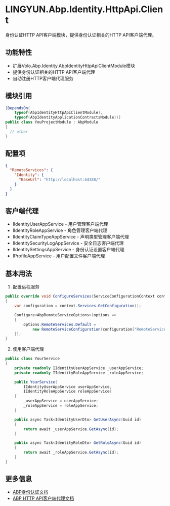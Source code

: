 # LINGYUN.Abp.Identity.HttpApi.Client

身份认证HTTP API客户端模块，提供身份认证相关的HTTP API客户端代理。

## 功能特性

* 扩展Volo.Abp.Identity.AbpIdentityHttpApiClientModule模块
* 提供身份认证相关的HTTP API客户端代理
* 自动注册HTTP客户端代理服务

## 模块引用

```csharp
[DependsOn(
    typeof(AbpIdentityHttpApiClientModule),
    typeof(AbpIdentityApplicationContractsModule))]
public class YouProjectModule : AbpModule
{
  // other
}
```

## 配置项

```json
{
  "RemoteServices": {
    "Identity": {
      "BaseUrl": "http://localhost:44388/"
    }
  }
}
```

## 客户端代理

* IIdentityUserAppService - 用户管理客户端代理
* IIdentityRoleAppService - 角色管理客户端代理
* IIdentityClaimTypeAppService - 声明类型管理客户端代理
* IIdentitySecurityLogAppService - 安全日志客户端代理
* IIdentitySettingsAppService - 身份认证设置客户端代理
* IProfileAppService - 用户配置文件客户端代理

## 基本用法

1. 配置远程服务
```csharp
public override void ConfigureServices(ServiceConfigurationContext context)
{
    var configuration = context.Services.GetConfiguration();

    Configure<AbpRemoteServiceOptions>(options =>
    {
        options.RemoteServices.Default =
            new RemoteServiceConfiguration(configuration["RemoteServices:Identity:BaseUrl"]);
    });
}
```

2. 使用客户端代理
```csharp
public class YourService
{
    private readonly IIdentityUserAppService _userAppService;
    private readonly IIdentityRoleAppService _roleAppService;

    public YourService(
        IIdentityUserAppService userAppService,
        IIdentityRoleAppService roleAppService)
    {
        _userAppService = userAppService;
        _roleAppService = roleAppService;
    }

    public async Task<IdentityUserDto> GetUserAsync(Guid id)
    {
        return await _userAppService.GetAsync(id);
    }

    public async Task<IdentityRoleDto> GetRoleAsync(Guid id)
    {
        return await _roleAppService.GetAsync(id);
    }
}
```

## 更多信息

* [ABP身份认证文档](https://docs.abp.io/en/abp/latest/Identity)
* [ABP HTTP API客户端代理文档](https://docs.abp.io/en/abp/latest/API/HTTP-Client-Proxies)
